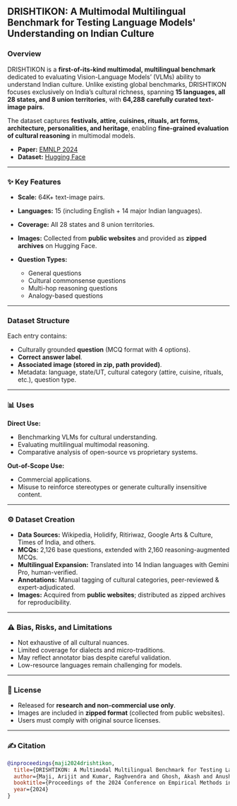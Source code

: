 ## DRISHTIKON: A Multimodal Multilingual Benchmark for Testing Language Models' Understanding on Indian Culture

### Overview

DRISHTIKON is a **first-of-its-kind multimodal, multilingual benchmark** dedicated to evaluating Vision-Language Models’ (VLMs) ability to understand Indian culture. Unlike existing global benchmarks, DRISHTIKON focuses exclusively on India’s cultural richness, spanning **15 languages, all 28 states, and 8 union territories**, with **64,288 carefully curated text-image pairs**.

The dataset captures **festivals, attire, cuisines, rituals, art forms, architecture, personalities, and heritage**, enabling **fine-grained evaluation of cultural reasoning** in multimodal models.

* **Paper:** [EMNLP 2024](https://doi.org/10.18653/v1/2024.emnlp-main.882)
* **Dataset:** [Hugging Face](https://huggingface.co/datasets/13ari/DRISHTIKON)

---

### ✨ Key Features

* **Scale:** 64K+ text-image pairs.
* **Languages:** 15 (including English + 14 major Indian languages).
* **Coverage:** All 28 states and 8 union territories.
* **Images:** Collected from **public websites** and provided as **zipped archives** on Hugging Face.
* **Question Types:**

  * General questions
  * Cultural commonsense questions
  * Multi-hop reasoning questions
  * Analogy-based questions

---

### Dataset Structure

Each entry contains:

* Culturally grounded **question** (MCQ format with 4 options).
* **Correct answer label**.
* **Associated image (stored in zip, path provided)**.
* Metadata: language, state/UT, cultural category (attire, cuisine, rituals, etc.), question type.

---

### 📊 Uses

**Direct Use:**

* Benchmarking VLMs for cultural understanding.
* Evaluating multilingual multimodal reasoning.
* Comparative analysis of open-source vs proprietary systems.

**Out-of-Scope Use:**

* Commercial applications.
* Misuse to reinforce stereotypes or generate culturally insensitive content.

---

### ⚙️ Dataset Creation

* **Data Sources:** Wikipedia, Holidify, Ritiriwaz, Google Arts & Culture, Times of India, and others.
* **MCQs:** 2,126 base questions, extended with 2,160 reasoning-augmented MCQs.
* **Multilingual Expansion:** Translated into 14 Indian languages with Gemini Pro, human-verified.
* **Annotations:** Manual tagging of cultural categories, peer-reviewed & expert-adjudicated.
* **Images:** Acquired from **public websites**; distributed as zipped archives for reproducibility.

---

### ⚠️ Bias, Risks, and Limitations

* Not exhaustive of all cultural nuances.
* Limited coverage for dialects and micro-traditions.
* May reflect annotator bias despite careful validation.
* Low-resource languages remain challenging for models.

---

### 📜 License

* Released for **research and non-commercial use only**.
* Images are included in **zipped format** (collected from public websites).
* Users must comply with original source licenses.

---

### ✍️ Citation

```bibtex
@inproceedings{maji2024drishtikon,
  title={DRISHTIKON: A Multimodal Multilingual Benchmark for Testing Language Models’ Understanding on Indian Culture},
  author={Maji, Arijit and Kumar, Raghvendra and Ghosh, Akash and Anushka, and Shah, Nemil and Borah, Abhilekh and Shah, Vanshika and Mishra, Nishant and Saha, Sriparna},
  booktitle={Proceedings of the 2024 Conference on Empirical Methods in Natural Language Processing (EMNLP)},
  year={2024}
}
```
